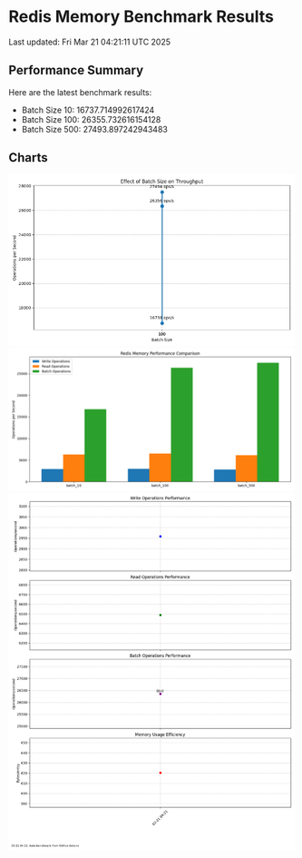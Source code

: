 # Redis Memory Benchmark Results
Last updated: Fri Mar 21 04:21:11 UTC 2025

## Performance Summary
Here are the latest benchmark results:

- Batch Size 10: 16737.714992617424
- Batch Size 100: 26355.732616154128
- Batch Size 500: 27493.897242943483

## Charts
![Batch Size Comparison](charts/batch_size_throughput.png)
![Operation Comparison](charts/comparison_bar.png)
![Performance History](performance_history.png)
